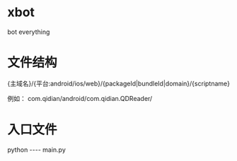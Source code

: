 # xbot
bot everything

# 文件结构
{主域名}/{平台:android/ios/web}/{packageId|bundleId|domain}/{scriptname}

例如： com.qidian/android/com.qidian.QDReader/


# 入口文件
python ---- main.py
